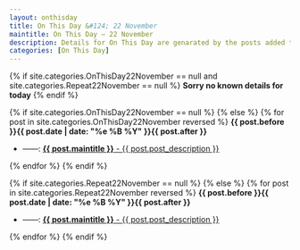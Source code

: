 ```yaml
---
layout: onthisday
title: On This Day &#124; 22 November
maintitle: On This Day — 22 November
description: Details for On This Day are genarated by the posts added to the website so the content is subject to changes/updates over time.
categories: [On This Day]
---
```


{% if site.categories.OnThisDay22November == null and site.categories.Repeat22November == null %}
<strong>Sorry no known details for today</strong>
{% endif %}

{% if site.categories.OnThisDay22November == null %}
{% else %}
{% for post in site.categories.OnThisDay22November reversed %}
<strong>{{ post.before }}{{ post.date | date: "%e %B %Y" }}{{ post.after }}</strong>
<ul>
<li> ——: <a class="{{ post.class }}" href="{{ post.url }}"><strong>{{ post.maintitle }}</strong> - {{ post.post_description }}</a></li>
</ul>
{% endfor %}
{% endif %}

{% if site.categories.Repeat22November == null %}
{% else %}
{% for post in site.categories.Repeat22November reversed %}
<strong>{{ post.before }}{{ post.date | date: "%e %B %Y" }}{{ post.after }}</strong>
<ul>
<li> ——: <a class="{{ post.class }}" href="{{ post.url }}"><strong>{{ post.maintitle }}</strong> - {{ post.post_description }}</a></li>
</ul>
{% endfor %}
{% endif %}
